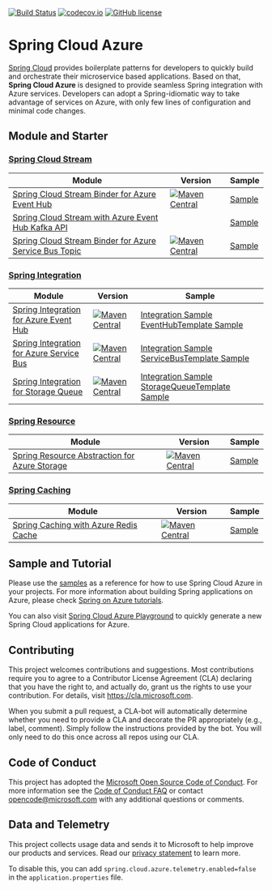[![Build Status](https://travis-ci.com/Microsoft/spring-cloud-azure.svg?branch=master)](https://travis-ci.com/Microsoft/spring-cloud-azure)
[![codecov.io](https://codecov.io/gh/Microsoft/spring-cloud-azure/coverage.svg?branch=master)](https://codecov.io/gh/Microsoft/spring-cloud-azure?branch=master)
[![GitHub license](https://img.shields.io/github/license/mashape/apistatus.svg)](https://github.com/Microsoft/spring-cloud-azure/blob/master/LICENCE)

# Spring Cloud Azure

[Spring Cloud](http://projects.spring.io/spring-cloud/) provides boilerplate patterns for developers to quickly build and orchestrate their microservice based applications. Based on that, **Spring Cloud Azure** is designed to provide seamless Spring integration with Azure services. Developers can adopt a Spring-idiomatic way to take advantage of services on Azure, with only few lines of configuration and minimal code changes. 

## Module and Starter

### [Spring Cloud Stream](https://cloud.spring.io/spring-cloud-stream/)
Module | Version | Sample
------ |--- | ---
[Spring Cloud Stream Binder for Azure Event Hub](spring-cloud-azure-eventhub-stream-binder/) | [![Maven Central](https://img.shields.io/maven-central/v/com.microsoft.azure/spring-cloud-azure-eventhub-stream-binder.svg)](https://search.maven.org/#search%7Cga%7C1%7Ca%3A%22spring-cloud-azure-eventhub-stream-binder%22) |[Sample](https://github.com/Microsoft/spring-cloud-azure/tree/release/1.0.0.M2/spring-cloud-azure-samples/spring-cloud-azure-eventhub-binder-sample)
[Spring Cloud Stream with Azure Event Hub Kafka API](spring-cloud-azure-samples/spring-cloud-stream-eventhub-kafka-sample/) | |[Sample](https://github.com/Microsoft/spring-cloud-azure/tree/release/1.0.0.M2/spring-cloud-azure-samples/spring-cloud-azure-eventhub-kafka-sample)
[Spring Cloud Stream Binder for Azure Service Bus Topic](spring-cloud-azure-servicebus-topic-stream-binder/) | [![Maven Central](https://img.shields.io/maven-central/v/com.microsoft.azure/spring-cloud-azure-servicebus-topic-stream-binder.svg)](https://search.maven.org/#search%7Cga%7C1%7Ca%3A%22spring-cloud-azure-servicebus-topic-stream-binder%22) | [Sample](https://github.com/Microsoft/spring-cloud-azure/tree/release/1.0.0.M2/spring-cloud-azure-samples/spring-cloud-azure-servicebus-topic-binder-sample)

### [Spring Integration](https://spring.io/projects/spring-integration)
Module | Version | Sample
------|--- | ---
[Spring Integration for Azure Event Hub](spring-integration-azure/spring-integration-eventhub) | [![Maven Central](https://img.shields.io/maven-central/v/com.microsoft.azure/spring-cloud-azure-starter-eventhub.svg)](https://search.maven.org/#search%7Cga%7C1%7Ca%3A%22spring-cloud-azure-starter-eventhub%22) | [Integration Sample](https://github.com/Microsoft/spring-cloud-azure/tree/release/1.0.0.M2/spring-cloud-azure-samples/spring-cloud-azure-eventhub-integration-sample) [EventHubTemplate Sample](https://github.com/Microsoft/spring-cloud-azure/tree/release/1.0.0.M2/spring-cloud-azure-samples/spring-cloud-azure-eventhub-operation-sample)
[Spring Integration for Azure Service Bus](spring-integration-azure/spring-integration-servicebus) | [![Maven Central](https://img.shields.io/maven-central/v/com.microsoft.azure/spring-cloud-azure-starter-servicebus.svg)](https://search.maven.org/#search%7Cga%7C1%7Ca%3A%22spring-cloud-azure-starter-servicebus%22)| [Integration Sample](https://github.com/Microsoft/spring-cloud-azure/tree/release/1.0.0.M2/spring-cloud-azure-samples/spring-cloud-azure-servicebus-integration-sample) [ServiceBusTemplate Sample](https://github.com/Microsoft/spring-cloud-azure/tree/release/1.0.0.M2/spring-cloud-azure-samples/spring-cloud-azure-servicebus-operation-sample)
[Spring Integration for Storage Queue](spring-integration-azure/spring-integration-storage-queue) | [![Maven Central](https://img.shields.io/maven-central/v/com.microsoft.azure/spring-cloud-azure-starter-storage-queue.svg)](https://search.maven.org/#search%7Cga%7C1%7Ca%3A%22spring-cloud-azure-starter-storage-queue%22)| [Integration Sample](https://github.com/Microsoft/spring-cloud-azure/tree/release/1.0.0.M2/spring-cloud-azure-samples/spring-cloud-azure-storage-queue-integration-sample) [StorageQueueTemplate Sample](https://github.com/Microsoft/spring-cloud-azure/tree/release/1.0.0.M2/spring-cloud-azure-samples/spring-cloud-azure-storage-queue-operation-sample)

### [Spring Resource](https://docs.spring.io/spring/docs/current/spring-framework-reference/core.html#resources)

Module | Version | Sample
-------|--- | ---
[Spring Resource Abstraction for Azure Storage](spring-cloud-azure-storage/) | [![Maven Central](https://img.shields.io/maven-central/v/com.microsoft.azure/spring-azure-starter-storage.svg)](https://search.maven.org/#search%7Cga%7C1%7Ca%3A%22spring-azure-starter-storage%22) | [Sample](https://github.com/Microsoft/spring-cloud-azure/tree/release/1.0.0.M2/spring-cloud-azure-samples/spring-cloud-azure-storage-sample)

### [Spring Caching](https://docs.spring.io/spring-boot/docs/current/reference/html/boot-features-caching.html)

Module | Version | Sample
-------|--- | ---
[Spring Caching with Azure Redis Cache](spring-cloud-azure-samples/spring-cloud-azure-cache-sample) | [![Maven Central](https://img.shields.io/maven-central/v/com.microsoft.azure/spring-azure-starter-cache.svg)](https://search.maven.org/#search%7Cga%7C1%7Ca%3A%22spring-azure-starter-cache%22) | [Sample](https://github.com/Microsoft/spring-cloud-azure/tree/release/1.0.0.M2/spring-cloud-azure-samples/spring-cloud-azure-cache-sample)

## Sample and Tutorial 

Please use the [samples](spring-cloud-azure-samples/) as a reference for how to use Spring Cloud Azure in your projects. For more information about building Spring applications on Azure, please check [Spring on Azure tutorials](https://docs.microsoft.com/en-us/java/azure/spring-framework/?view=azure-java-stable). 

You can also visit [Spring Cloud Azure Playground](https://aka.ms/springcloud) to quickly generate a new Spring Cloud applications for Azure.

## Contributing

This project welcomes contributions and suggestions.  Most contributions require you to agree to a
Contributor License Agreement (CLA) declaring that you have the right to, and actually do, grant us
the rights to use your contribution. For details, visit https://cla.microsoft.com.

When you submit a pull request, a CLA-bot will automatically determine whether you need to provide
a CLA and decorate the PR appropriately (e.g., label, comment). Simply follow the instructions
provided by the bot. You will only need to do this once across all repos using our CLA.

## Code of Conduct 

This project has adopted the [Microsoft Open Source Code of Conduct](https://opensource.microsoft.com/codeofconduct/). For more information see the [Code of Conduct FAQ](https://opensource.microsoft.com/codeofconduct/faq/) or contact [opencode@microsoft.com](mailto:opencode@microsoft.com) with any additional questions or comments.

## Data and Telemetry 

This project collects usage data and sends it to Microsoft to help improve our products and services. Read our [privacy statement](https://privacy.microsoft.com/en-us/privacystatement) to learn more. 

To disable this, you can add `spring.cloud.azure.telemetry.enabled=false` in the `application.properties` file. 
